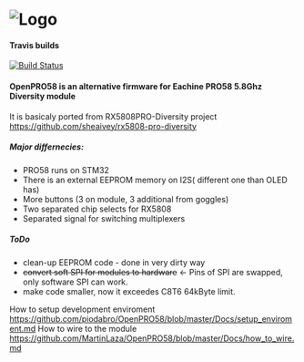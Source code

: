 # ![Logo](Docs/DSC_0556.JPG)

#### Travis builds
[![Build Status](https://travis-ci.org/piodabro/OpenPRO58.svg?branch=master)](https://travis-ci.org/piodabro/OpenPRO58)

#### OpenPRO58 is an alternative firmware for Eachine PRO58 5.8Ghz Diversity module

It is basicaly ported from RX5808PRO-Diversity project https://github.com/sheaivey/rx5808-pro-diversity

##### Major differnecies:

- PRO58 runs on STM32
- There is an external EEPROM memory on I2S( different one than OLED has)
- More buttons (3 on module, 3 additional from goggles)
- Two separated chip selects for RX5808
- Separated signal for switching multiplexers


##### ToDo
- clean-up EEPROM code - done in very dirty way
- ~~convert soft SPI for modules to hardware~~ <- Pins of SPI are swapped, only software SPI can work.
- make code smaller, now it exceedes C8T6 64kByte limit.

How to setup development enviroment https://github.com/piodabro/OpenPRO58/blob/master/Docs/setup_enviroment.md
How to wire to the module https://github.com/MartinLaza/OpenPRO58/blob/master/Docs/how_to_wire.md
